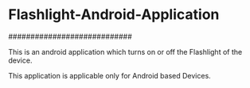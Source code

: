 # Flashlight-Android-Application

############################

This is an android application which turns on or off the Flashlight of the device.

This application is applicable only for Android based Devices.
